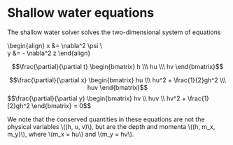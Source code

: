 # Shallow water equations
The shallow water solver solves the two-dimensional system of equations

\begin{align}
x &= \nabla^2 \psi \\\
y &= - \nabla^2 z
\end{align}

$$\frac{\partial}{\partial t} \begin{bmatrix} h \\\ hu \\\ hv \end{bmatrix}$$

$$\frac{\partial}{\partial x} \begin{bmatrix} hu \\\ hu^2 + \frac{1}{2}gh^2 \\\ huv \end{bmatrix}$$
$$\frac{\partial}{\partial y} \begin{bmatrix} hv \\\ huv \\\ hv^2 + \frac{1}[2}gh^2 \end{bmatrix} = 0$$

We note that the conserved quantities in these equations are not the physical variables \\((h, u, v)\\), but are the depth and momenta \\((h, m_x, m_y)\\), where \\(m_x = hu\\) and \\(m_y = hv\\).
